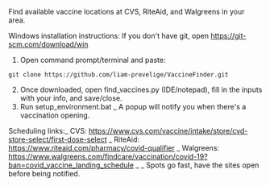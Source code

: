 Find available vaccine locations at CVS, RiteAid, and Walgreens in your area.

Windows installation instructions:
If you don't have git, open https://git-scm.com/download/win

1. Open command prompt/terminal and paste:
```
git clone https://github.com/liam-prevelige/VaccineFinder.git
```
2. Once downloaded, open find_vaccines.py (IDE/notepad), fill in the inputs with your info, and save/close.
3. Run setup_environment.bat
_
A popup will notify you when there's a vaccination opening.


Scheduling links:_
CVS: https://www.cvs.com/vaccine/intake/store/cvd-store-select/first-dose-select _
RiteAid: https://www.riteaid.com/pharmacy/covid-qualifier _
Walgreens: https://www.walgreens.com/findcare/vaccination/covid-19?ban=covid_vaccine_landing_schedule _
_
Spots go fast, have the sites open before being notified.
